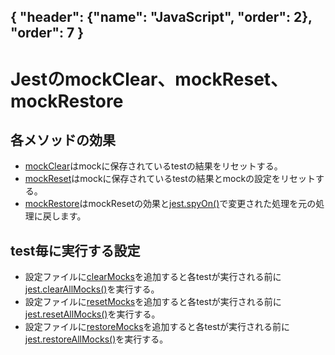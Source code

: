 { "header": {"name": "JavaScript", "order": 2}, "order": 7 }
---
# JestのmockClear、mockReset、mockRestore

## 各メソッドの効果

* [mockClear](https://jestjs.io/docs/mock-function-api#mockfnmockclear)はmockに保存されているtestの結果をリセットする。
* [mockReset](https://jestjs.io/docs/mock-function-api#mockfnmockreset)はmockに保存されているtestの結果とmockの設定をリセットする。
* [mockRestore](https://jestjs.io/docs/mock-function-api#mockfnmockrestore)はmockResetの効果と[jest.spyOn()](https://jestjs.io/docs/jest-object#jestspyonobject-methodname)で変更された処理を元の処理に戻します。

## test毎に実行する設定

* 設定ファイルに[clearMocks](https://jestjs.io/docs/configuration#clearmocks-boolean)を追加すると各testが実行される前に[jest.clearAllMocks()](https://jestjs.io/docs/jest-object#jestclearallmocks)を実行する。 
* 設定ファイルに[resetMocks](https://jestjs.io/docs/configuration#resetmocks-boolean)を追加すると各testが実行される前に[jest.resetAllMocks()](https://jestjs.io/docs/jest-object#jestresetallmocks)を実行する。 
* 設定ファイルに[restoreMocks](https://jestjs.io/docs/configuration#restoremocks-boolean)を追加すると各testが実行される前に[jest.restoreAllMocks()](https://jestjs.io/docs/jest-object#jestrestoreallmocks)を実行する。 